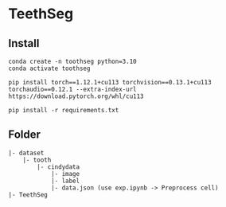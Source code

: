 # TeethSeg
## Install
```shell
conda create -n toothseg python=3.10
conda activate toothseg
```

```shell
pip install torch==1.12.1+cu113 torchvision==0.13.1+cu113 torchaudio==0.12.1 --extra-index-url https://download.pytorch.org/whl/cu113
```
```shell
pip install -r requirements.txt
```

## Folder
```shell
|- dataset
    |- tooth
        |- cindydata
            |- image
            |- label
            |- data.json (use exp.ipynb -> Preprocess cell)
|- TeethSeg
```
